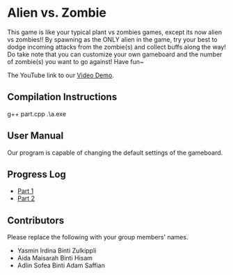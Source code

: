# Alien vs. Zombie

This game is like your typical plant vs zombies games, except its now alien vs zombies!! By spawning as the ONLY alien in the game, try your best to dodge incoming attacks from the zombie(s) and collect buffs along the way! Do take note that you can customize your own gameboard and the number of zombie(s) you want to go against! Have fun~

The YouTube link to our [Video Demo](https://youtu.be/jNwOcGHxmrk).

## Compilation Instructions

g++ part.cpp
.\a.exe

## User Manual

Our program is capable of changing the default settings of the gameboard.

## Progress Log

- [Part 1](PART1.md)
- [Part 2](PART2.md)

## Contributors

Please replace the following with your group members' names. 

- Yasmin Irdina Binti Zulkippli
- Aida Maisarah Binti Hisam
- Adlin Sofea Binti Adam Saffian
